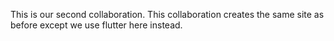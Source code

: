 This is our second collaboration. This collaboration creates the same site as before except we use flutter here instead.
